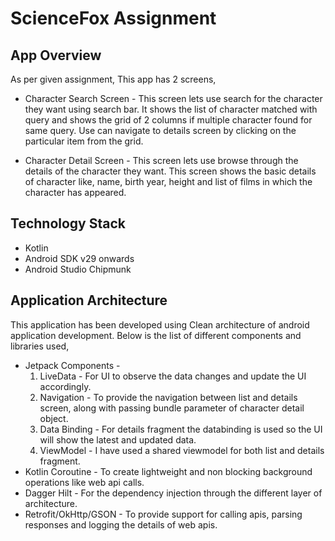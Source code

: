 # ScienceFox Assignment

## App Overview

As per given assignment, This app has 2 screens,

- Character Search Screen - This screen lets use search for the character they want using search
  bar. It shows the list of character matched with query and shows the grid of 2 columns if multiple
  character found for same query. Use can navigate to details screen by clicking on the particular
  item from the grid.

- Character Detail Screen - This screen lets use browse through the details of the character they
  want. This screen shows the basic details of character like, name, birth year, height and list of
  films in which the character has appeared.

## Technology Stack

- Kotlin
- Android SDK v29 onwards
- Android Studio Chipmunk

## Application Architecture

This application has been developed using Clean architecture of android application development.
Below is the list of different components and libraries used,

- Jetpack Components -
    1. LiveData - For UI to observe the data changes and update the UI accordingly.
    2. Navigation - To provide the navigation between list and details screen, along with passing
       bundle parameter of character detail object.
    3. Data Binding - For details fragment the databinding is used so the UI will show the latest
       and updated data.
    4. ViewModel - I have used a shared viewmodel for both list and details fragment.
- Kotlin Coroutine - To create lightweight and non blocking background operations like web api
  calls.
- Dagger Hilt - For the dependency injection through the different layer of architecture.
- Retrofit/OkHttp/GSON - To provide support for calling apis, parsing responses and logging the
  details of web apis.
